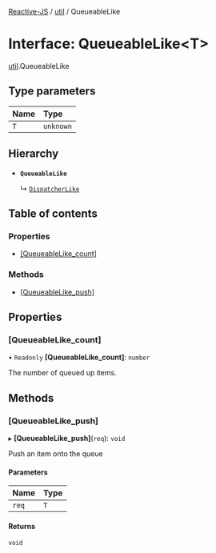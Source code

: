 [Reactive-JS](../README.md) / [util](../modules/util.md) / QueueableLike

# Interface: QueueableLike<T\>

[util](../modules/util.md).QueueableLike

## Type parameters

| Name | Type |
| :------ | :------ |
| `T` | `unknown` |

## Hierarchy

- **`QueueableLike`**

  ↳ [`DispatcherLike`](rx.DispatcherLike.md)

## Table of contents

### Properties

- [[QueueableLike\_count]](util.QueueableLike.md#[queueablelike_count])

### Methods

- [[QueueableLike\_push]](util.QueueableLike.md#[queueablelike_push])

## Properties

### [QueueableLike\_count]

• `Readonly` **[QueueableLike\_count]**: `number`

The number of queued up items.

## Methods

### [QueueableLike\_push]

▸ **[QueueableLike_push]**(`req`): `void`

Push an item onto the queue

#### Parameters

| Name | Type |
| :------ | :------ |
| `req` | `T` |

#### Returns

`void`
